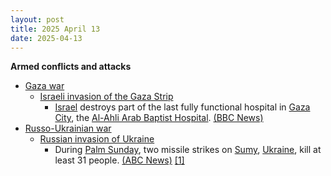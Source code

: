 ```yaml
---
layout: post
title: 2025 April 13
date: 2025-04-13
---
```



**Armed conflicts and attacks**

* [Gaza war](https://en.wikipedia.org/wiki/Gaza_war "Gaza war")
  + [Israeli invasion of the Gaza Strip](https://en.wikipedia.org/wiki/Israeli_invasion_of_the_Gaza_Strip "Israeli invasion of the Gaza Strip")
    - [Israel](https://en.wikipedia.org/wiki/Israel "Israel") destroys part of the last fully functional hospital in [Gaza City](https://en.wikipedia.org/wiki/Gaza_City "Gaza City"), the [Al-Ahli Arab Baptist Hospital](https://en.wikipedia.org/wiki/Al-Ahli_Arab_Hospital "Al-Ahli Arab Hospital"). [(BBC News)](https://www.bbc.com/news/articles/cjr7l123zy5o)
* [Russo-Ukrainian war](https://en.wikipedia.org/wiki/Russo-Ukrainian_War "Russo-Ukrainian War")
  + [Russian invasion of Ukraine](https://en.wikipedia.org/wiki/Russian_invasion_of_Ukraine "Russian invasion of Ukraine")
    - During [Palm Sunday](https://en.wikipedia.org/wiki/Palm_Sunday "Palm Sunday"), two missile strikes on [Sumy](https://en.wikipedia.org/wiki/Sumy "Sumy"), [Ukraine](https://en.wikipedia.org/wiki/Ukraine "Ukraine"), kill at least 31 people. [(ABC News)](https://abcnews.go.com/International/russian-missile-strike-ukraines-sumy-kills-mayor/story?id=120759230) [[1]](https://tvn24.pl/swiat/ukraina-atak-rakietowy-na-centrum-sum-zginelo-wiele-osob-st8408472%28TVN24%29)
